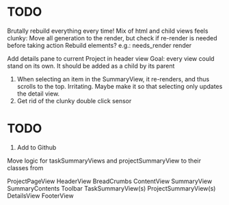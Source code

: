 # TODO


Brutally rebuild everything every time!
Mix of html and child views feels clunky:
Move all generation to the render, but check if re-render is needed before taking action
Rebuild elements?
e.g.:
needs_render
render


Add details pane to current Project in header view
Goal: every view could stand on its own. 
It should be added as a child by its parent

1. When selecting an item in the SummaryView, it re-renders, and thus scrolls to the top. Irritating. Maybe make it so that selecting only updates the detail view.
2. Get rid of the clunky double click sensor


# TODO
1. Add to Github

Move logic for taskSummaryViews and projectSummaryView to their classes from 


ProjectPageView
   HeaderView
      BreadCrumbs
   ContentView
      SummaryView
         SummaryContents
            Toolbar
            TaskSummaryView(s)
            ProjectSummaryView(s)
      DetailsView
   FooterView


